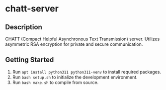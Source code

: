 # chatt-server
## Description
CHATT (Compact Helpful Asynchronous Text Transmission) server. Utilizes asymmetric RSA encryption for private and secure communication.
## Getting Started
1. Run ```apt install python311 python311-venv``` to install required packages.
2. Run ```bash setup.sh``` to initialize the development environment.
3. Run ```bash make.sh``` to compile from source.
